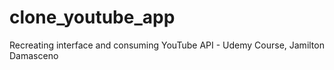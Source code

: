 # clone_youtube_app
 Recreating interface and consuming YouTube API - Udemy Course, Jamilton Damasceno
